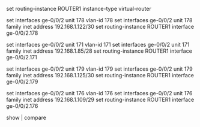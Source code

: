 set routing-instance ROUTER1 instance-type virtual-router

set interfaces ge-0/0/2 unit 178 vlan-id 178
set interfaces ge-0/0/2 unit 178 family inet address 192.168.1.122/30 
set routing-instance ROUTER1 interface ge-0/0/2.178

set interfaces ge-0/0/2 unit 171 vlan-id 171
set interfaces ge-0/0/2 unit 171 family inet address 192.168.1.85/28
set routing-instance ROUTER1 interface ge-0/0/2.171

set interfaces ge-0/0/2 unit 179 vlan-id 179
set interfaces ge-0/0/2 unit 179 family inet address 192.168.1.125/30
set routing-instance ROUTER1 interface ge-0/0/2.179

set interfaces ge-0/0/2 unit 176 vlan-id 176
set interfaces ge-0/0/2 unit 176 family inet address 192.168.1.109/29 
set routing-instance ROUTER1 interface ge-0/0/2.176

show | compare